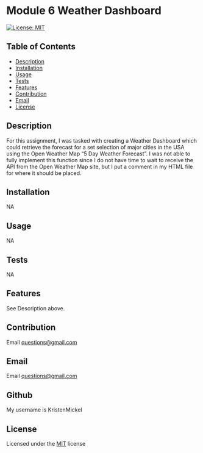 

# Module 6 Weather Dashboard

[![License: MIT](https://img.shields.io/badge/License-MIT-yellow.svg)](https://www.gnu.org/licenses/MIT)

## Table of Contents
- [Description](#Description)
- [Installation](#Installation)
- [Usage](#Usage)
- [Tests](#Tests)
- [Features](#Features)
- [Contribution](#Contribution)
- [Email](#Email)
- [License](#License)

## Description
For this assignment, I was tasked with creating a Weather Dashboard which could retrieve the forecast for a set selection of major cities in the USA using the Open Weather Map “5 Day Weather Forecast”. I was not able to fully implement this function since I do not have time to wait to receive the API from the Open Weather Map site, but I put a comment in my HTML file for where it should be placed.

## Installation
NA

## Usage
NA

## Tests
NA

## Features
See Description above.

## Contribution
Email questions@gmail.com

## Email
Email questions@gmail.com

## Github
My username is KristenMickel

## License
Licensed under the [MIT](https://choosealicense.com/licenses/mit/) license
        